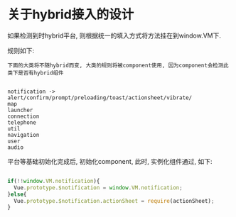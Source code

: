 # 关于hybrid接入的设计

如果检测到时hybrid平台, 则根据统一的填入方式将方法挂在到window.VM下.

规则如下:

```
下面的大类将不随hybrid而变, 大类的规则将被component使用, 因为component会检测此类下是否有hybrid组件


notification -> alert/confirm/prompt/preloading/toast/actionsheet/vibrate/
map
launcher
connection
telephone
util
navigation
user
audio
```


平台等基础初始化完成后, 初始化component, 此时, 实例化组件通过, 如下:
```js

if(!!window.VM.notification){
  Vue.prototype.$notification = window.VM.notification;
}else{
  Vue.prototype.$notification.actionSheet = require(actionSheet);
}

```


